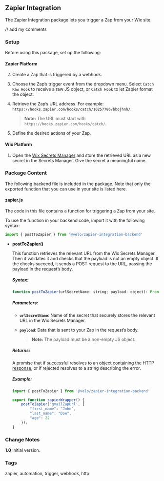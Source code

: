 ## Zapier Integration

The Zapier Integration package lets you trigger a Zap from your Wix site.

// add my comments

### Setup
Before using this package, set up the following:

#### Zapier Platform



2. Create a Zap that is triggered by a webhook.
3. Choose the Zap’s trigger event from the dropdown menu. Select `Catch Raw Hook` to receive a raw JS object, or `Catch Hook` to let Zapier format the object.
4. Retrieve the Zap’s URL address. For example: `https://hooks.zapier.com/hooks/catch/10257786/bbojhnh/`.

   > **Note:** The URL must start with `https://hooks.zapier.com/hooks/catch/`.

5. Define the desired actions of your Zap.

#### Wix Platform



1. Open the [Wix Secrets Manager](https://support.wix.com/en/article/velo-about-the-secrets-manager) and store the retrieved URL as a new secret in the Secrets Manager. Give the secret a meaningful name.


### Package Content

The following backend file is included in the package. Note that only the exported function that you can use in your site is listed here.


#### zapier.js

The code in this file contains a function for triggering a Zap from your site.

To use the function in your backend code, import it with the following syntax:

```js
import { postToZapier } from '@velo/zapier-integration-backend'
```



* **postToZapier()**

    This function retrieves the relevant URL from the Wix Secrets Manager. Then it validates it and checks that the payload is not an empty object. If the checks succeed, it sends a POST request to the URL, passing the payload in the request’s body.


    ##### Syntax:


    ```js
    function postToZapier(urlSecretName: string; payload: object): Promise <object | string>
    ```


    ##### Parameters:

    * **`urlSecretName`**: Name of the secret that securely stores the relevant URL in the Wix Secrets Manager.


    * **`payload`**: Data that is sent to your Zap in the request’s body.

        > **Note:** The payload must be a non-empty JS object.


    ##### Returns:


    A promise that if successful resolves to an [object containing the HTTP response](https://www.wix.com/velo/reference/wix-fetch/wixfetchresponse), or if rejected resolves to a string describing the error.


    ##### Example:


    ```js
    import { postToZapier } from '@velo/zapier-integration-backend'

    export function zapierWrapper() {
        postToZapier('gmailZapUrl', {
            "first_name": "John",
            "last_name": "Doe",
            "age": 22
        });
    }
    ```

### Change Notes

**1.0** Initial version.


### Tags

zapier, automation, trigger, webhook, http